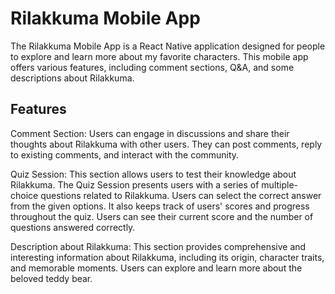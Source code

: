 # Rilakkuma Mobile App

The Rilakkuma Mobile App is a React Native application designed for people to explore and learn more about my favorite characters. This mobile app offers various features, including comment sections, Q&A, and some descriptions about Rilakkuma.

## Features
Comment Section: Users can engage in discussions and share their thoughts about Rilakkuma with other users. They can post comments, reply to existing comments, and interact with the community.

Quiz Session: This section allows users to test their knowledge about Rilakkuma. The Quiz Session presents users with a series of multiple-choice questions related to Rilakkuma. Users can select the correct answer from the given options. It also keeps track of users' scores and progress throughout the quiz. Users can see their current score and the number of questions answered correctly.

Description about Rilakkuma: This section provides comprehensive and interesting information about Rilakkuma, including its origin, character traits, and memorable moments. Users can explore and learn more about the beloved teddy bear.
